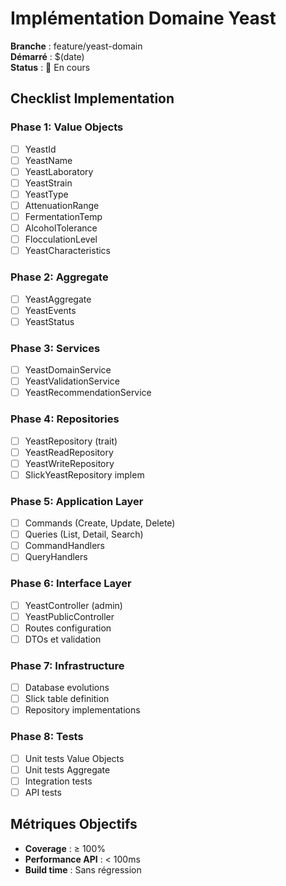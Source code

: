 # Implémentation Domaine Yeast

**Branche** : feature/yeast-domain  
**Démarré** : $(date)  
**Status** : 🚧 En cours

## Checklist Implementation

### Phase 1: Value Objects
- [ ] YeastId
- [ ] YeastName  
- [ ] YeastLaboratory
- [ ] YeastStrain
- [ ] YeastType
- [ ] AttenuationRange
- [ ] FermentationTemp
- [ ] AlcoholTolerance
- [ ] FlocculationLevel
- [ ] YeastCharacteristics

### Phase 2: Aggregate
- [ ] YeastAggregate
- [ ] YeastEvents
- [ ] YeastStatus

### Phase 3: Services
- [ ] YeastDomainService
- [ ] YeastValidationService
- [ ] YeastRecommendationService

### Phase 4: Repositories
- [ ] YeastRepository (trait)
- [ ] YeastReadRepository
- [ ] YeastWriteRepository
- [ ] SlickYeastRepository implem

### Phase 5: Application Layer
- [ ] Commands (Create, Update, Delete)
- [ ] Queries (List, Detail, Search)
- [ ] CommandHandlers
- [ ] QueryHandlers

### Phase 6: Interface Layer
- [ ] YeastController (admin)
- [ ] YeastPublicController
- [ ] Routes configuration
- [ ] DTOs et validation

### Phase 7: Infrastructure
- [ ] Database evolutions
- [ ] Slick table definition
- [ ] Repository implementations

### Phase 8: Tests
- [ ] Unit tests Value Objects
- [ ] Unit tests Aggregate
- [ ] Integration tests
- [ ] API tests

## Métriques Objectifs

- **Coverage** : ≥ 100%
- **Performance API** : < 100ms
- **Build time** : Sans régression
